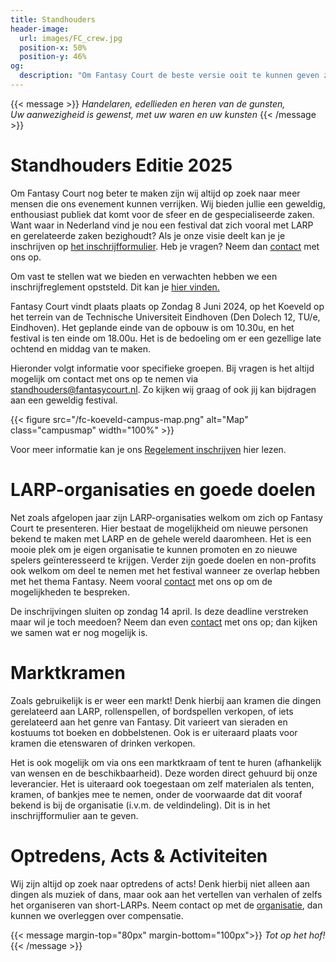 ```yaml
---
title: Standhouders
header-image:
  url: images/FC_crew.jpg
  position-x: 50%
  position-y: 46%
og:
  description: "Om Fantasy Court de beste versie ooit te kunnen geven zijn we op zoek naar mensen die de ervaring op hun eigen manier kunnen verrijken. Standhouders, acts, workshops, demo's, LARP-verenigingen, of iets anders dat past!"
---
```


{{< message >}}
  _Handelaren, edellieden en heren van de gunsten,_ \
  _Uw aanwezigheid is gewenst, met uw waren en uw kunsten_
{{< /message >}}

# Standhouders Editie 2025

 Om Fantasy Court nog beter te maken zijn wij altijd op zoek naar meer mensen die ons evenement kunnen verrijken. Wij bieden jullie een geweldig, enthousiast publiek dat komt voor de sfeer en de gespecialiseerde zaken. Want waar in Nederland vind je nou een festival dat zich vooral met LARP en gerelateerde zaken bezighoudt? Als je onze visie deelt kan je je inschrijven op [het inschrijfformulier](https://docs.google.com/forms/d/e/1FAIpQLSdgNXPGttfaqPzkXfZpr1McJyhMBjCHTCpDKVrfEfgqgnLUFQ/viewform?usp=sf_link). Heb je vragen? Neem dan [contact](mailto:standhouders@fantasycourt.nl) met ons op. 
 
Om vast te stellen wat we bieden en verwachten hebben we een inschrijfreglement opststeld. Dit kan je [hier vinden.](https://docs.google.com/document/d/1lWsQuVgl0SjMx5kb9iwUHwva5-iMHPq9/edit?usp=sharing&ouid=118033485815882455862&rtpof=true&sd=true)
<!--Inschrijvingen voor standhouders zijn gesloten voor de editie van dit jaar. Fantasy court is gratis toegankelijk voor bezoekers zonder inschrijving, dus je kan wel langskomen en je volgend jaar inschrijven als het je bevalt! Heb je vragen? Neem dan [contact](mailto:standhouders@fantasycourt.nl) met ons op.-->

Fantasy Court vindt plaats plaats op Zondag 8 Juni 2024, op het Koeveld op het terrein van de Technische Universiteit Eindhoven (Den Dolech 12, TU/e, Eindhoven). Het geplande einde van de opbouw is om 10.30u, en het festival is ten einde om 18.00u. Het is de bedoeling om er een gezellige late ochtend en middag van te maken.


Hieronder volgt informatie voor specifieke groepen. Bij vragen is het altijd mogelijk om contact met ons op te nemen via [standhouders@fantasycourt.nl](mailto:standhouders@fantasycourt.nl). Zo kijken wij graag of ook jij kan bijdragen aan een geweldig festival.

{{< figure src="/fc-koeveld-campus-map.png" alt="Map" class="campusmap" width="100%" >}}

Voor meer informatie kan je ons [Regelement inschrijven](https://docs.google.com/document/d/1lWsQuVgl0SjMx5kb9iwUHwva5-iMHPq9/edit?usp=sharing&ouid=118033485815882455862&rtpof=true&sd=true) hier lezen.


# LARP-organisaties en goede doelen
Net zoals afgelopen jaar zijn LARP-organisaties welkom om zich op Fantasy Court te presenteren. Hier bestaat de mogelijkheid om nieuwe personen bekend te maken met LARP en de gehele wereld daaromheen. Het is een mooie plek om je eigen organisatie te kunnen promoten en zo nieuwe spelers geïnteresseerd te krijgen. Verder zijn goede doelen en non-profits ook welkom om deel te nemen met het festival wanneer ze overlap hebben met het thema Fantasy. Neem vooral  [contact](mailto:standhouders@fantasycourt.nl) met ons op om de mogelijkheden te bespreken.

<!--Inschrijfkosten voor LARP-organisaties is €10,- mits er een (kleine) activiteit wordt georganiseerd door de vereniging. Dit kan een spelletje uit de LARP zijn, quests of bijvoorbeeld vertaalsleutels maken! Voor goede doelen betreffen er geen inschrijfkosten. Larps en goede doelen  kunnen zelf een tent meenemen of een kraam huren tegen de normale kosten. Alternatief kunnen wij per organisatie maximaal één tafel gratis regelen. Het is toegestaan, en wordt zelfs aangemoedigd, om dingen als props en decoratie mee te nemen om zo je eigen hoekje verder te kunnen personaliseren.-->

De inschrijvingen sluiten op zondag 14 april. Is deze deadline verstreken maar wil je toch meedoen? Neem dan even [contact](mailto:standhouders@fantasycourt.nl) met ons op; dan kijken we samen wat er nog mogelijk is.

# Marktkramen
Zoals gebruikelijk is er weer een markt! Denk hierbij aan kramen die dingen gerelateerd aan LARP, rollenspellen, of bordspellen verkopen, of iets gerelateerd aan het genre van Fantasy. Dit varieert van sieraden en kostuums tot boeken en dobbelstenen. Ook is er uiteraard plaats voor kramen die etenswaren of drinken verkopen.

<!-- Inschrijfkosten voor marktkramen bedragen een deelnemersbijdrage van €20,-. In [overleg met de organisatie](mailto:organisatie@fantasycourt.nl?subject=Workshop%20Fantasy%20Court%202024) is het ook mogelijk om een workshop of demo te geven, waarbij inschrijfkosten in overleg verlaagd kunnen worden.-->

Het is ook mogelijk om via ons een marktkraam of tent te huren (afhankelijk van wensen en de beschikbaarheid). Deze worden direct gehuurd bij onze leverancier. Het is uiteraard ook toegestaan om zelf materialen als tenten, kramen, of bankjes mee te nemen, onder de voorwaarde dat dit vooraf bekend is bij de organisatie (i.v.m. de veldindeling). Dit is in het inschrijfformulier aan te geven.


# Optredens, Acts & Activiteiten
Wij zijn altijd op zoek naar optredens of acts! Denk hierbij niet alleen aan dingen als muziek of dans, maar ook aan het vertellen van verhalen of zelfs het organiseren van short-LARPs. Neem contact op met de [organisatie](mailto:optredens@fantasycourt.nl?subject=Optreden%20Fantasy%20Court%202024), dan kunnen we overleggen over compensatie.

{{< message margin-top="80px" margin-bottom="100px">}}
_Tot op het hof!_
{{< /message >}}

